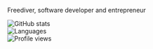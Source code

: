 Freediver, software developer and entrepreneur

<!---
![](https://github-readme-stats.vercel.app/api?username=8ctopus&show_icons=false&count_private=true&include_all_commits=true)
-->

![GitHub stats](https://github-readme-stats.vercel.app/api?username=8ctopus&show_icons=true) \
![Languages](https://github-readme-stats.vercel.app/api/top-langs/?username=8ctopus&hide_langs_below=1&hide=html) \
![Profile views](https://pageview.vercel.app/?github_user=8ctopus)
